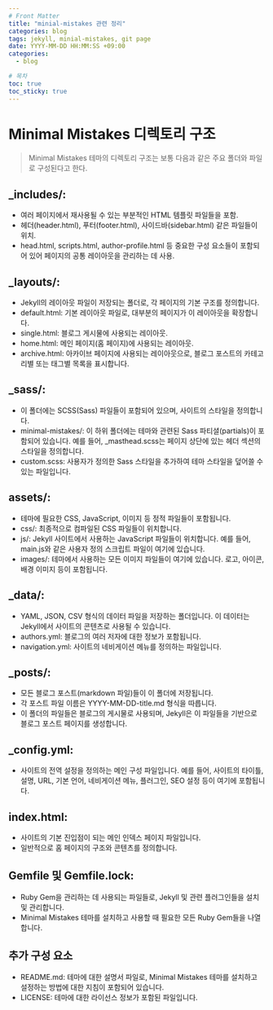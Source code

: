 ```yaml
---
# Front Matter
title: "minial-mistakes 관련 정리"
categories: blog
tags: jekyll, minial-mistakes, git page
date: YYYY-MM-DD HH:MM:SS +09:00
categories:
  - blog

# 목차
toc: true  
toc_sticky: true 
---
```


# Minimal Mistakes 디렉토리 구조

> Minimal Mistakes 테마의 디렉토리 구조는 보통 다음과 같은 주요 폴더와 파일로 구성된다고 한다.

## _includes/:
- 여러 페이지에서 재사용될 수 있는 부분적인 HTML 템플릿 파일들을 포함.
- 헤더(header.html), 푸터(footer.html), 사이드바(sidebar.html) 같은 파일들이 위치.
- head.html, scripts.html, author-profile.html 등 중요한 구성 요소들이 포함되어 있어 페이지의 공통 레이아웃을 관리하는 데 사용.

## _layouts/:

- Jekyll의 레이아웃 파일이 저장되는 폴더로, 각 페이지의 기본 구조를 정의합니다.
- default.html: 기본 레이아웃 파일로, 대부분의 페이지가 이 레이아웃을 확장합니다.
- single.html: 블로그 게시물에 사용되는 레이아웃.
- home.html: 메인 페이지(홈 페이지)에 사용되는 레이아웃.
- archive.html: 아카이브 페이지에 사용되는 레이아웃으로, 블로그 포스트의 카테고리별 또는 태그별 목록을 표시합니다.

## _sass/:

- 이 폴더에는 SCSS(Sass) 파일들이 포함되어 있으며, 사이트의 스타일을 정의합니다.
- minimal-mistakes/: 이 하위 폴더에는 테마와 관련된 Sass 파티셜(partials)이 포함되어 있습니다. 예를 들어, _masthead.scss는 페이지 상단에 있는 헤더 섹션의 스타일을 정의합니다.
- custom.scss: 사용자가 정의한 Sass 스타일을 추가하여 테마 스타일을 덮어쓸 수 있는 파일입니다.

## assets/:

- 테마에 필요한 CSS, JavaScript, 이미지 등 정적 파일들이 포함됩니다.
- css/: 최종적으로 컴파일된 CSS 파일들이 위치합니다.
- js/: Jekyll 사이트에서 사용하는 JavaScript 파일들이 위치합니다. 예를 들어, main.js와 같은 사용자 정의 스크립트 파일이 여기에 있습니다.
- images/: 테마에서 사용하는 모든 이미지 파일들이 여기에 있습니다. 로고, 아이콘, 배경 이미지 등이 포함됩니다.

## _data/:

- YAML, JSON, CSV 형식의 데이터 파일을 저장하는 폴더입니다. 이 데이터는 Jekyll에서 사이트의 콘텐츠로 사용될 수 있습니다.
- authors.yml: 블로그의 여러 저자에 대한 정보가 포함됩니다.
- navigation.yml: 사이트의 네비게이션 메뉴를 정의하는 파일입니다.

## _posts/:

- 모든 블로그 포스트(markdown 파일)들이 이 폴더에 저장됩니다.
- 각 포스트 파일 이름은 YYYY-MM-DD-title.md 형식을 따릅니다.
- 이 폴더의 파일들은 블로그의 게시물로 사용되며, Jekyll은 이 파일들을 기반으로 블로그 포스트 페이지를 생성합니다.

## _config.yml:

- 사이트의 전역 설정을 정의하는 메인 구성 파일입니다. 예를 들어, 사이트의 타이틀, 설명, URL, 기본 언어, 네비게이션 메뉴, 플러그인, SEO 설정 등이 여기에 포함됩니다.

## index.html:

- 사이트의 기본 진입점이 되는 메인 인덱스 페이지 파일입니다.
- 일반적으로 홈 페이지의 구조와 콘텐츠를 정의합니다.

## Gemfile 및 Gemfile.lock:

- Ruby Gem을 관리하는 데 사용되는 파일들로, Jekyll 및 관련 플러그인들을 설치 및 관리합니다.
- Minimal Mistakes 테마를 설치하고 사용할 때 필요한 모든 Ruby Gem들을 나열합니다.

## 추가 구성 요소
- README.md: 테마에 대한 설명서 파일로, Minimal Mistakes 테마를 설치하고 설정하는 방법에 대한 지침이 포함되어 있습니다.
- LICENSE: 테마에 대한 라이선스 정보가 포함된 파일입니다.